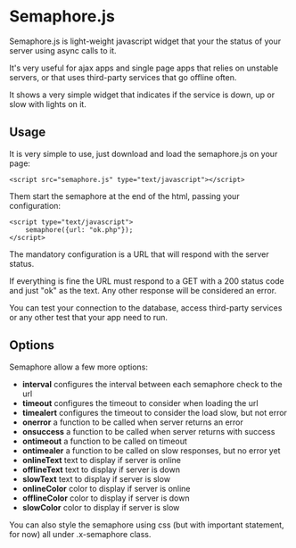 # Semaphore.js

Semaphore.js is light-weight javascript widget that your the status of your server using async calls to it.

It's very useful for ajax apps and single page apps that relies on unstable servers, or that uses third-party services that go offline often.

It shows a very simple widget that indicates if the service is down, up or slow with lights on it.

## Usage

It is very simple to use, just download and load the semaphore.js on your page:

    <script src="semaphore.js" type="text/javascript"></script>

Them start the semaphore at the end of the html, passing your configuration:

    <script type="text/javascript">
        semaphore({url: "ok.php"});
    </script>

The mandatory configuration is a URL that will respond with the server status. 

If everything is fine the URL must respond to a GET with a 200 status code and just "ok" as the text. Any other response will be considered an error.

You can test your connection to the database, access third-party services or any other test that your app need to run.

## Options

Semaphore allow a few more options:

- **interval** configures the interval between each semaphore check to the url
- **timeout** configures the timeout to consider when loading the url
- **timealert** configures the timeout to consider the load slow, but not error
- **onerror** a function to be called when server returns an error
- **onsuccess** a function to be called when server returns with success
- **ontimeout** a function to be called on timeout
- **ontimealer** a function to be called on slow responses, but no error yet
- **onlineText** text to display if server is online
- **offlineText** text to display if server is down
- **slowText** text to display if server is slow
- **onlineColor** color to display if server is online
- **offlineColor** color to display if server is down
- **slowColor** color to display if server is slow

You can also style the semaphore using css (but with important statement, for now) all under .x-semaphore class.

